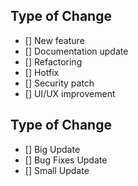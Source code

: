 ## Type of Change
- [] New feature
- [] Documentation update
- [] Refactoring
- [] Hotfix
- [] Security patch
- [] UI/UX improvement

## Type of Change
- [] Big Update
- [] Bug Fixes Update
- [] Small Update